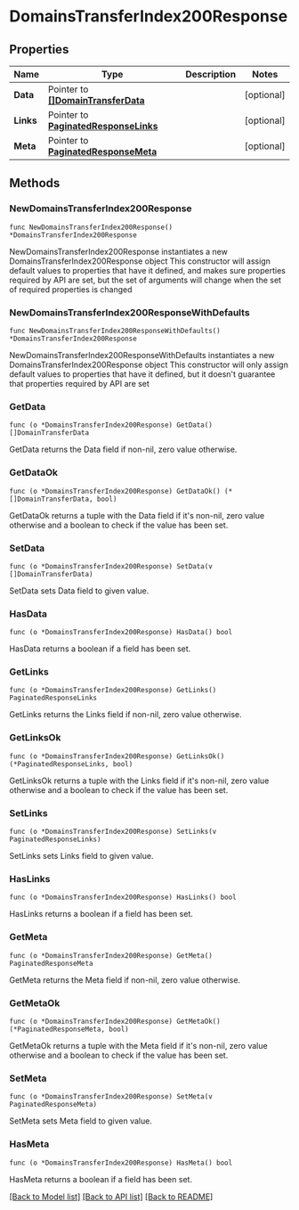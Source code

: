 # DomainsTransferIndex200Response

## Properties

Name | Type | Description | Notes
------------ | ------------- | ------------- | -------------
**Data** | Pointer to [**[]DomainTransferData**](DomainTransferData.md) |  | [optional] 
**Links** | Pointer to [**PaginatedResponseLinks**](PaginatedResponseLinks.md) |  | [optional] 
**Meta** | Pointer to [**PaginatedResponseMeta**](PaginatedResponseMeta.md) |  | [optional] 

## Methods

### NewDomainsTransferIndex200Response

`func NewDomainsTransferIndex200Response() *DomainsTransferIndex200Response`

NewDomainsTransferIndex200Response instantiates a new DomainsTransferIndex200Response object
This constructor will assign default values to properties that have it defined,
and makes sure properties required by API are set, but the set of arguments
will change when the set of required properties is changed

### NewDomainsTransferIndex200ResponseWithDefaults

`func NewDomainsTransferIndex200ResponseWithDefaults() *DomainsTransferIndex200Response`

NewDomainsTransferIndex200ResponseWithDefaults instantiates a new DomainsTransferIndex200Response object
This constructor will only assign default values to properties that have it defined,
but it doesn't guarantee that properties required by API are set

### GetData

`func (o *DomainsTransferIndex200Response) GetData() []DomainTransferData`

GetData returns the Data field if non-nil, zero value otherwise.

### GetDataOk

`func (o *DomainsTransferIndex200Response) GetDataOk() (*[]DomainTransferData, bool)`

GetDataOk returns a tuple with the Data field if it's non-nil, zero value otherwise
and a boolean to check if the value has been set.

### SetData

`func (o *DomainsTransferIndex200Response) SetData(v []DomainTransferData)`

SetData sets Data field to given value.

### HasData

`func (o *DomainsTransferIndex200Response) HasData() bool`

HasData returns a boolean if a field has been set.

### GetLinks

`func (o *DomainsTransferIndex200Response) GetLinks() PaginatedResponseLinks`

GetLinks returns the Links field if non-nil, zero value otherwise.

### GetLinksOk

`func (o *DomainsTransferIndex200Response) GetLinksOk() (*PaginatedResponseLinks, bool)`

GetLinksOk returns a tuple with the Links field if it's non-nil, zero value otherwise
and a boolean to check if the value has been set.

### SetLinks

`func (o *DomainsTransferIndex200Response) SetLinks(v PaginatedResponseLinks)`

SetLinks sets Links field to given value.

### HasLinks

`func (o *DomainsTransferIndex200Response) HasLinks() bool`

HasLinks returns a boolean if a field has been set.

### GetMeta

`func (o *DomainsTransferIndex200Response) GetMeta() PaginatedResponseMeta`

GetMeta returns the Meta field if non-nil, zero value otherwise.

### GetMetaOk

`func (o *DomainsTransferIndex200Response) GetMetaOk() (*PaginatedResponseMeta, bool)`

GetMetaOk returns a tuple with the Meta field if it's non-nil, zero value otherwise
and a boolean to check if the value has been set.

### SetMeta

`func (o *DomainsTransferIndex200Response) SetMeta(v PaginatedResponseMeta)`

SetMeta sets Meta field to given value.

### HasMeta

`func (o *DomainsTransferIndex200Response) HasMeta() bool`

HasMeta returns a boolean if a field has been set.


[[Back to Model list]](HOW-TO.md#documentation-for-models) [[Back to API list]](HOW-TO.md#documentation-for-api-endpoints) [[Back to README]](HOW-TO.md)



